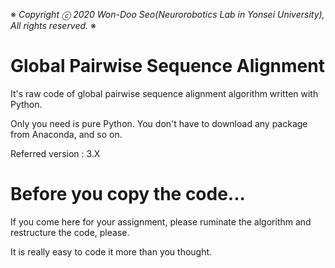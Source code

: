 ※ _Copyright ⓒ 2020 Won-Doo Seo(Neurorobotics Lab in Yonsei University), All rights reserved._ ※

# Global Pairwise Sequence Alignment

It's raw code of global pairwise sequence alignment algorithm written with Python.

Only you need is pure Python. You don't have to download any package from Anaconda, and so on.

Referred version : 3.X

# Before you copy the code...

If you come here for your assignment, please ruminate the algorithm and restructure the code, please.

It is really easy to code it more than you thought.
